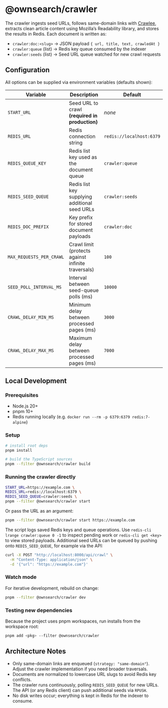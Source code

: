 # @ownsearch/crawler

The crawler ingests seed URLs, follows same-domain links with
[Crawlee](https://crawlee.dev/), extracts clean article content using Mozilla’s
Readability library, and stores the results in Redis. Each document is written as:

- `crawler:doc:<slug>` &rarr; JSON payload `{ url, title, text, crawledAt }`
- `crawler:queue` (list) &rarr; Redis key queue consumed by the indexer
- `crawler:seeds` (list) &rarr; Seed URL queue watched for new crawl requests

## Configuration

All options can be supplied via environment variables (defaults shown):

| Variable                  | Description                                              | Default                       |
| ------------------------- | -------------------------------------------------------- | ----------------------------- |
| `START_URL`               | Seed URL to crawl **(required in production)**           | _none_                        |
| `REDIS_URL`               | Redis connection string                                  | `redis://localhost:6379`      |
| `REDIS_QUEUE_KEY`         | Redis list key used as the document queue                | `crawler:queue`               |
| `REDIS_SEED_QUEUE`        | Redis list key supplying additional seed URLs            | `crawler:seeds`               |
| `REDIS_DOC_PREFIX`        | Key prefix for stored document payloads                  | `crawler:doc`                 |
| `MAX_REQUESTS_PER_CRAWL`  | Crawl limit (protects against infinite traversals)       | `100`                         |
| `SEED_POLL_INTERVAL_MS`   | Interval between seed-queue polls (ms)                   | `10000`                       |
| `CRAWL_DELAY_MIN_MS`      | Minimum delay between processed pages (ms)               | `3000`                        |
| `CRAWL_DELAY_MAX_MS`      | Maximum delay between processed pages (ms)               | `7000`                        |

## Local Development

### Prerequisites

- Node.js 20+
- pnpm 10+
- Redis running locally (e.g. `docker run --rm -p 6379:6379 redis:7-alpine`)

### Setup

```bash
# install root deps
pnpm install

# build the TypeScript sources
pnpm --filter @ownsearch/crawler build
```

### Running the crawler directly

```bash
START_URL=https://example.com \
REDIS_URL=redis://localhost:6379 \
REDIS_SEED_QUEUE=crawler:seeds \
pnpm --filter @ownsearch/crawler start
```

Or pass the URL as an argument:

```bash
pnpm --filter @ownsearch/crawler start https://example.com
```

The script logs saved Redis keys and queue operations. Use `redis-cli lrange crawler:queue 0 -1`
to inspect pending work or `redis-cli get <key>` to view stored payloads. Additional seed URLs
can be queued by pushing onto `REDIS_SEED_QUEUE`, for example via the API:

```bash
curl -X POST "http://localhost:8000/api/crawl" \
  -H "Content-Type: application/json" \
  -d '{"url": "https://example.com"}'
```

### Watch mode

For iterative development, rebuild on change:

```bash
pnpm --filter @ownsearch/crawler dev
```

### Testing new dependencies

Because the project uses pnpm workspaces, run installs from the workspace root:

```bash
pnpm add <pkg> --filter @ownsearch/crawler
```

## Architecture Notes

- Only same-domain links are enqueued (`strategy: "same-domain"`). Adjust the crawler
  implementation if you need broader traversals.
- Documents are normalized to lowercase URL slugs to avoid Redis key conflicts.
- The crawler runs continuously, polling `REDIS_SEED_QUEUE` for new URLs. The API
  (or any Redis client) can push additional seeds via `RPUSH`.
- No disk writes occur; everything is kept in Redis for the indexer to consume.
